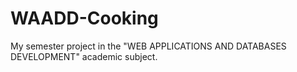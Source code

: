 # WAADD-Cooking
My semester project in the "WEB APPLICATIONS AND DATABASES DEVELOPMENT" academic subject.


